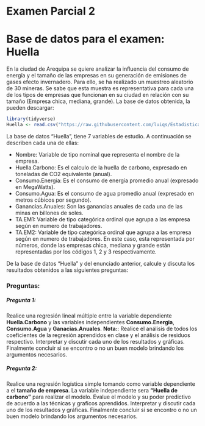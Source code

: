 Examen Parcial 2
================

# Base de datos para el examen: Huella

En la ciudad de Arequipa se quiere analizar la influencia del consumo de
energía y el tamaño de las empresas en su generación de emisiones de
gases efecto invernadero. Para ello, se ha realizado un muestreo
aleatorio de 30 mineras. Se sabe que esta muestra es representativa para
cada una de los tipos de empresas que funcionan en su ciudad en relación
con su tamaño (Empresa chica, mediana, grande). La base de datos
obtenida, la pueden descargar:

``` r
library(tidyverse)
Huella <- read.csv("https://raw.githubusercontent.com/luiqs/Estadistica-Aplicada/main/PDB/Huella.csv")
```

La base de datos “Huella”, tiene 7 variables de estudio. A continuación
se describen cada una de ellas:

-   Nombre: Variable de tipo nominal que representa el nombre de la
    empresa.
-   Huella.Carbono: Es el calculo de la huella de carbono, expresado en
    toneladas de CO2 equivalente (anual).
-   Consumo.Energia: Es el consumo de energía promedio anual (expresado
    en MegaWatts).
-   Consumo.Agua: Es el consumo de agua promedio anual (expresado en
    metros cúbicos por segundo).
-   Ganancias.Anuales: Son las ganancias anuales de cada una de las
    minas en billones de soles.
-   TA.EM1: Variable de tipo categórica ordinal que agrupa a las empresa
    según en numero de trabajadores.
-   TA.EM2: Variable de tipo categórica ordinal que agrupa a las empresa
    según en numero de trabajadores. En este caso, esta representada por
    números, donde las empresas chica, mediana y grande están
    representadas por los códigos 1, 2 y 3 respectivamente.

De la base de datos “Huella” y del enunciado anterior, calcule y discuta
los resultados obtenidos a las siguientes preguntas:

### Preguntas:

##### Pregunta 1:

Realice una regresión lineal múltiple entre la variable dependiente
**Huella.Carbono** y las variables independientes **Consumo.Energia**,
**Consumo.Agua** y **Ganacias.Anuales**. **Nota:**: Realice el análisis
de todos los coeficientes de la regresión aprendidos en clase y el
análisis de residuos respectivo. Interpretar y discutir cada uno de los
resultados y gráficas. Finalmente concluir si se encontro o no un buen
modelo brindando los argumentos necesarios.

##### Pregunta 2:

Realice una regresión logística simple tomando como variable dependiente
a el **tamaño de empresa**. La variable independiente sera **“Huella de
carbono”** para realizar el modelo. Evalue el modelo y su poder
predictivo de acuerdo a las técnicas y graficos aprendidos. Interpretar
y discutir cada uno de los resultados y gráficas. Finalmente concluir si
se encontro o no un buen modelo brindando los argumentos necesarios.
